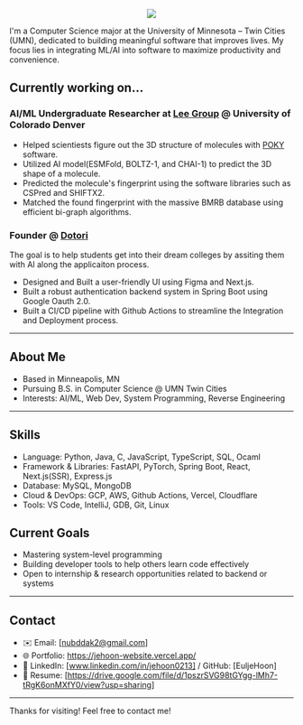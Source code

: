 <p align="center">
  <img src="https://readme-typing-svg.demolab.com?font=Fira+Code&size=26&duration=2000&pause=1000&color=A259FF&center=true&vCenter=true&width=500&lines=Hi%2C+I'm+Jehoon+Park+%F0%9F%91%8B" />
</p>

I'm a Computer Science major at the University of Minnesota – Twin Cities (UMN), dedicated to building meaningful software that improves lives. My focus lies in integrating ML/AI into software to maximize productivity and convenience.

## Currently working on...

### AI/ML Undergraduate Researcher at [Lee Group](https://sites.google.com/view/wlee-group/people) @ University of Colorado Denver
- Helped scientiests figure out the 3D structure of molecules with [POKY](https://sites.google.com/view/pokynmr) software.
- Utilized AI model(ESMFold, BOLTZ-1, and CHAI-1) to predict the 3D shape of a molecule.
- Predicted the molecule's fingerprint using the software libraries such as CSPred and SHIFTX2.
- Matched the found fingerprint with the massive BMRB database using efficient bi-graph algorithms.

### Founder @ [Dotori](https://dotori-intro-website.vercel.app/)
The goal is to help students get into their dream colleges by assiting them with AI along the applicaiton process.
- Designed and Built a user-friendly UI using Figma and Next.js.
- Built a robust authentication backend system in Spring Boot using Google Oauth 2.0.
- Built a CI/CD pipeline with Github Actions to streamline the Integration and Deployment process.
---

##  About Me
- Based in Minneapolis, MN  
- Pursuing B.S. in Computer Science @ UMN Twin Cities  
- Interests: AI/ML, Web Dev, System Programming, Reverse Engineering  
---

## Skills
- Language: Python, Java, C, JavaScript, TypeScript, SQL, Ocaml
- Framework & Libraries: FastAPI, PyTorch, Spring Boot, React, Next.js(SSR), Express.js
- Database: MySQL, MongoDB
- Cloud & DevOps: GCP, AWS, Github Actions, Vercel, Cloudflare
- Tools: VS Code, IntelliJ, GDB, Git, Linux

## Current Goals
- Mastering system-level programming 
- Building developer tools to help others learn code effectively  
- Open to internship & research opportunities related to backend or systems

---

## Contact
- ✉️ Email: [nubddak2@gmail.com] 
- 🌐 Portfolio: https://jehoon-website.vercel.app/  
- 📎 LinkedIn: [www.linkedin.com/in/jehoon0213] / GitHub: [EuljeHoon]
- 📄 Resume: [https://drive.google.com/file/d/1pszrSVG98tGYgg-lMh7-tRgK6onMXfY0/view?usp=sharing]
---

Thanks for visiting!
Feel free to contact me!

